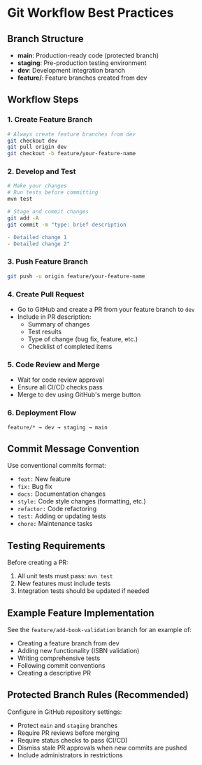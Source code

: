 # Git Workflow Best Practices

## Branch Structure

- **main**: Production-ready code (protected branch)
- **staging**: Pre-production testing environment
- **dev**: Development integration branch
- **feature/**: Feature branches created from dev

## Workflow Steps

### 1. Create Feature Branch
```bash
# Always create feature branches from dev
git checkout dev
git pull origin dev
git checkout -b feature/your-feature-name
```

### 2. Develop and Test
```bash
# Make your changes
# Run tests before committing
mvn test

# Stage and commit changes
git add -A
git commit -m "type: brief description

- Detailed change 1
- Detailed change 2"
```

### 3. Push Feature Branch
```bash
git push -u origin feature/your-feature-name
```

### 4. Create Pull Request
- Go to GitHub and create a PR from your feature branch to `dev`
- Include in PR description:
  - Summary of changes
  - Test results
  - Type of change (bug fix, feature, etc.)
  - Checklist of completed items

### 5. Code Review and Merge
- Wait for code review approval
- Ensure all CI/CD checks pass
- Merge to dev using GitHub's merge button

### 6. Deployment Flow
```
feature/* → dev → staging → main
```

## Commit Message Convention

Use conventional commits format:
- `feat:` New feature
- `fix:` Bug fix
- `docs:` Documentation changes
- `style:` Code style changes (formatting, etc.)
- `refactor:` Code refactoring
- `test:` Adding or updating tests
- `chore:` Maintenance tasks

## Testing Requirements

Before creating a PR:
1. All unit tests must pass: `mvn test`
2. New features must include tests
3. Integration tests should be updated if needed

## Example Feature Implementation

See the `feature/add-book-validation` branch for an example of:
- Creating a feature branch from dev
- Adding new functionality (ISBN validation)
- Writing comprehensive tests
- Following commit conventions
- Creating a descriptive PR

## Protected Branch Rules (Recommended)

Configure in GitHub repository settings:
- Protect `main` and `staging` branches
- Require PR reviews before merging
- Require status checks to pass (CI/CD)
- Dismiss stale PR approvals when new commits are pushed
- Include administrators in restrictions